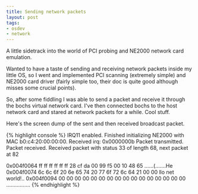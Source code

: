 ```yaml
--- 
title: Sending network packets
layout: post
tags:
- osdev
- network
---
```

A little sidetrack into the world of PCI probing and NE2000 network card emulation.

Wanted to have a taste of sending and receiving network packets inside my little OS, so I went and implemented PCI scanning (extremely simple) and NE2000 card driver (fairly simple too, their doc is quite good although misses some crucial points).

So, after some fiddling I was able to send a packet and receive it through the bochs virtual network card. I've then connected bochs to the host network card and stared at network packets for a while. Cool stuff.

Here's the screen dump of the sent and then received broadcast packet.

{% highlight console %}
IRQ11 enabled.
Finished initializing NE2000 with MAC b0:c4:20:00:00:00.
Received irq: 0x0000000b
Packet transmitted.
Packet received.
Received packet with status 33 of length 68, next packet at 82

0x004f0064  ff ff ff ff ff ff 28 cf  da 00 99 f5 00 10 48 65  ......(.......He
0x004f0074  6c 6c 6f 20 6e 65 74 20  77 6f 72 6c 64 21 00 00  llo net world!..
0x004f0094  00 00 00 00 00 00 00 00  00 00 00 00 00 00 00 00  ................
{% endhighlight %}
